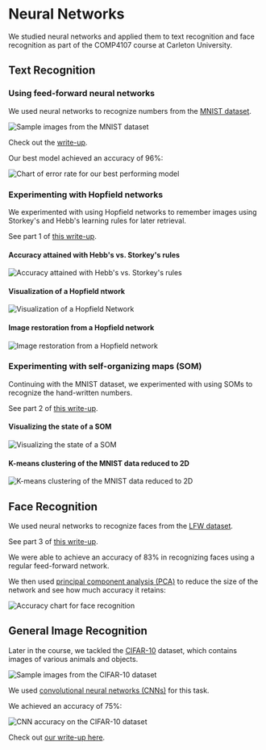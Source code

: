 # Neural Networks

We studied neural networks and applied them to text recognition and face recognition as part of the COMP4107 course at Carleton University.

## Text Recognition

### Using feed-forward neural networks

We used neural networks to recognize numbers from the [MNIST dataset](https://en.wikipedia.org/wiki/MNIST_database).

![Sample images from the MNIST dataset](https://upload.wikimedia.org/wikipedia/commons/2/27/MnistExamples.png)

Check out the [write-up](a2/write-up.pdf).

Our best model achieved an accuracy of 96%:

![Chart of error rate for our best performing model](a2/plots/ff-bestest-performance-small.png)

### Experimenting with Hopfield networks

We experimented with using Hopfield networks to remember images using Storkey's and Hebb's learning rules for later retrieval.

See part 1 of [this write-up](a3/write-up/write-up.pdf).

#### Accuracy attained with Hebb's vs. Storkey's rules

![Accuracy attained with Hebb's vs. Storkey's rules](a3/figures/q1/accuracy.png)

#### Visualization of a Hopfield ntwork

![Visualization of a Hopfield Network](a3/figures/q1/hebb-network-weights.png)

#### Image restoration from a Hopfield network

![Image restoration from a Hopfield network](a3/figures/q1/hebb-recovery-01.png)

### Experimenting with self-organizing maps (SOM)

Continuing with the MNIST dataset, we experimented with using SOMs to recognize the hand-written numbers.

See part 2 of [this write-up](a3/write-up/write-up.pdf).

#### Visualizing the state of a SOM

![Visualizing the state of a SOM](a3/figures/q2/som-network-state-after-training.png)

#### K-means clustering of the MNIST data reduced to 2D

![K-means clustering of the MNIST data reduced to 2D](a3/figures/q2/kmeans-clustering-small-dots.png)

## Face Recognition

We used neural networks to recognize faces from the [LFW dataset](http://vis-www.cs.umass.edu/lfw/).

See part 3 of [this write-up](a3/write-up/write-up.pdf).

We were able to achieve an accuracy of 83% in recognizing faces using a regular feed-forward network.

We then used [principal component analysis (PCA)](https://en.wikipedia.org/wiki/Principal_component_analysis) to reduce the size of the network and see how much accuracy it retains:

![Accuracy chart for face recognition](a3/figures/q3/pca-accuracy.png)

## General Image Recognition

Later in the course, we tackled the [CIFAR-10](https://www.cs.toronto.edu/~kriz/cifar.html) dataset, which contains images of various animals and objects.

![Sample images from the CIFAR-10 dataset](https://storage.googleapis.com/kaggle-competitions/kaggle/3649/media/cifar-10.png)

We used [convolutional neural networks (CNNs)](https://en.wikipedia.org/wiki/Convolutional_neural_network) for this task.

We achieved an accuracy of 75%:

![CNN accuracy on the CIFAR-10 dataset](a4/figures/accuracy.png)

Check out [our write-up here](a4/write-up.ipynb).
